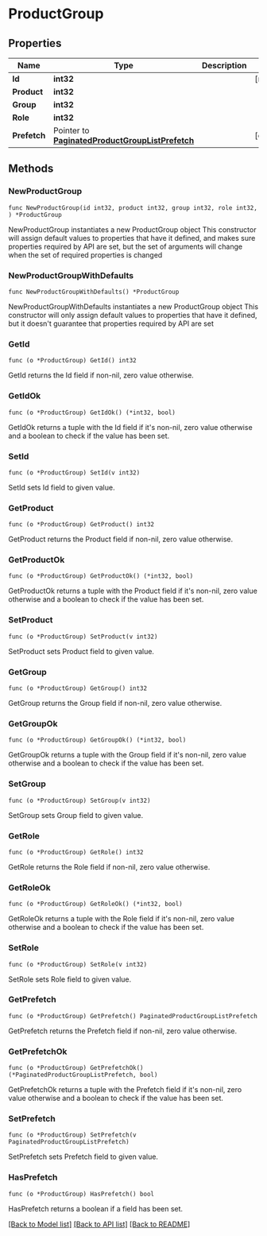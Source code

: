 # ProductGroup

## Properties

Name | Type | Description | Notes
------------ | ------------- | ------------- | -------------
**Id** | **int32** |  | [readonly] 
**Product** | **int32** |  | 
**Group** | **int32** |  | 
**Role** | **int32** |  | 
**Prefetch** | Pointer to [**PaginatedProductGroupListPrefetch**](PaginatedProductGroupListPrefetch.md) |  | [optional] 

## Methods

### NewProductGroup

`func NewProductGroup(id int32, product int32, group int32, role int32, ) *ProductGroup`

NewProductGroup instantiates a new ProductGroup object
This constructor will assign default values to properties that have it defined,
and makes sure properties required by API are set, but the set of arguments
will change when the set of required properties is changed

### NewProductGroupWithDefaults

`func NewProductGroupWithDefaults() *ProductGroup`

NewProductGroupWithDefaults instantiates a new ProductGroup object
This constructor will only assign default values to properties that have it defined,
but it doesn't guarantee that properties required by API are set

### GetId

`func (o *ProductGroup) GetId() int32`

GetId returns the Id field if non-nil, zero value otherwise.

### GetIdOk

`func (o *ProductGroup) GetIdOk() (*int32, bool)`

GetIdOk returns a tuple with the Id field if it's non-nil, zero value otherwise
and a boolean to check if the value has been set.

### SetId

`func (o *ProductGroup) SetId(v int32)`

SetId sets Id field to given value.


### GetProduct

`func (o *ProductGroup) GetProduct() int32`

GetProduct returns the Product field if non-nil, zero value otherwise.

### GetProductOk

`func (o *ProductGroup) GetProductOk() (*int32, bool)`

GetProductOk returns a tuple with the Product field if it's non-nil, zero value otherwise
and a boolean to check if the value has been set.

### SetProduct

`func (o *ProductGroup) SetProduct(v int32)`

SetProduct sets Product field to given value.


### GetGroup

`func (o *ProductGroup) GetGroup() int32`

GetGroup returns the Group field if non-nil, zero value otherwise.

### GetGroupOk

`func (o *ProductGroup) GetGroupOk() (*int32, bool)`

GetGroupOk returns a tuple with the Group field if it's non-nil, zero value otherwise
and a boolean to check if the value has been set.

### SetGroup

`func (o *ProductGroup) SetGroup(v int32)`

SetGroup sets Group field to given value.


### GetRole

`func (o *ProductGroup) GetRole() int32`

GetRole returns the Role field if non-nil, zero value otherwise.

### GetRoleOk

`func (o *ProductGroup) GetRoleOk() (*int32, bool)`

GetRoleOk returns a tuple with the Role field if it's non-nil, zero value otherwise
and a boolean to check if the value has been set.

### SetRole

`func (o *ProductGroup) SetRole(v int32)`

SetRole sets Role field to given value.


### GetPrefetch

`func (o *ProductGroup) GetPrefetch() PaginatedProductGroupListPrefetch`

GetPrefetch returns the Prefetch field if non-nil, zero value otherwise.

### GetPrefetchOk

`func (o *ProductGroup) GetPrefetchOk() (*PaginatedProductGroupListPrefetch, bool)`

GetPrefetchOk returns a tuple with the Prefetch field if it's non-nil, zero value otherwise
and a boolean to check if the value has been set.

### SetPrefetch

`func (o *ProductGroup) SetPrefetch(v PaginatedProductGroupListPrefetch)`

SetPrefetch sets Prefetch field to given value.

### HasPrefetch

`func (o *ProductGroup) HasPrefetch() bool`

HasPrefetch returns a boolean if a field has been set.


[[Back to Model list]](../README.md#documentation-for-models) [[Back to API list]](../README.md#documentation-for-api-endpoints) [[Back to README]](../README.md)


